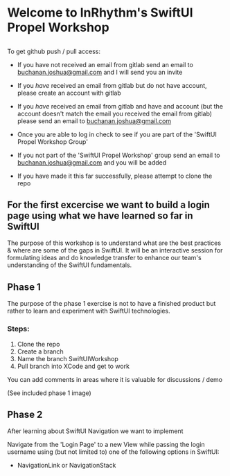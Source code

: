 #  Welcome to InRhythm's SwiftUI Propel Workshop


##
To get github push / pull access:

-   If you have not received an email from gitlab send an email to buchanan.joshua@gmail.com and I will send you an invite

-   If you *have* received an email from gitlab but do not have account, please create an account with gitlab

-   If you *have* received an email from gitlab and have and account (but the account doesn't match the email you received the email from gitlab) please send an email to buchanan.joshua@gmail.com

-   Once you are able to log in check to see if you are part of the 'SwiftUI Propel Workshop Group'

-   If you not part of the 'SwiftUI Propel Workshop' group send an email to buchanan.joshua@gmail.com and you will be added

-   If you have made it this far successfully, please attempt to clone the repo

## For the first excercise we want to build a login page using what we have learned so far in SwiftUI

The purpose of this workshop is to understand what are the best practices & where are some of the gaps in SwiftUI.  It will be an interactive session for formulating ideas and do knowledge transfer to enhance our team's understanding of the SwiftUI fundamentals. 

## Phase 1

The purpose of the phase 1 exercise is not to have a finished product but rather to learn and experiment with SwiftUI technologies.    

### Steps:

1. Clone the repo
2. Create a branch
3. Name the branch <FirstNameLastName>SwiftUIWorkshop
4. Pull branch into XCode and get to work

You can add comments in areas where it is valuable for discussions / demo

(See included phase 1 image)

## Phase 2

After learning about SwiftUI Navigation we want to implement 

Navigate from the 'Login Page' to a new View while passing the login username using (but not limited to) one of the following options in SwiftUI:
-    NavigationLink or NavigationStack

